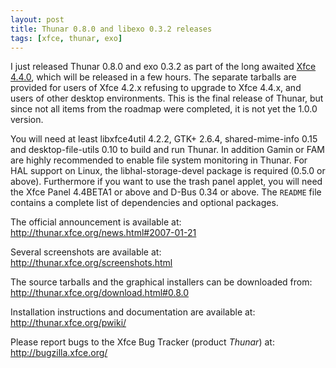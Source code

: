 ```yaml
---
layout: post
title: Thunar 0.8.0 and libexo 0.3.2 releases
tags: [xfce, thunar, exo]
---
```


I just released Thunar 0.8.0 and exo 0.3.2 as part of the long awaited <a href="http://www.xfce.org/">Xfce 4.4.0</a>, which will be released in a few hours. The separate tarballs are provided for users of Xfce 4.2.x refusing to upgrade to Xfce 4.4.x, and users of other desktop environments. This is the final release of Thunar, but since not all items from the roadmap were completed, it is not yet the 1.0.0 version.

You will need at least libxfce4util 4.2.2, GTK+ 2.6.4, shared-mime-info 0.15 and desktop-file-utils 0.10 to build and run Thunar. In addition Gamin or FAM are highly recommended to enable file system monitoring in Thunar. For HAL support on Linux, the libhal-storage-devel package is required (0.5.0 or above). Furthermore if you want to use the trash panel applet, you will need the Xfce Panel 4.4BETA1 or above and D-Bus 0.34 or above. The <code>README</code> file contains a complete list of dependencies and optional packages.

The official announcement is available at: <a href="http://thunar.xfce.org/news.html#2007-01-21">http://thunar.xfce.org/news.html#2007-01-21</a>

Several screenshots are available at: <a href="http://thunar.xfce.org/screenshots.html">http://thunar.xfce.org/screenshots.html</a>

The source tarballs and the graphical installers can be downloaded from: <a href="http://thunar.xfce.org/download.html#0.8.0">http://thunar.xfce.org/download.html#0.8.0</a>

Installation instructions and documentation are available at: <a href="http://thunar.xfce.org/pwiki/">http://thunar.xfce.org/pwiki/</a>

Please report bugs to the Xfce Bug Tracker (product *Thunar*) at: <a href="http://bugzilla.xfce.org/">http://bugzilla.xfce.org/</a></p>

